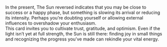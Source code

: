 In the present, The Sun reversed indicates that you may be close to success or a happy phase, but something is slowing its arrival or reducing its intensity. Perhaps you’re doubting yourself or allowing external influences to overshadow your enthusiasm.  
This card invites you to cultivate trust, gratitude, and optimism. Even if the light isn’t yet at full strength, the Sun is still there: finding joy in small things and recognizing the progress you’ve made can rekindle your vital energy.
